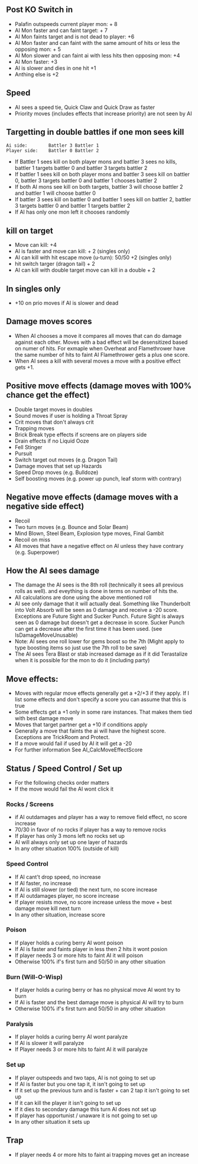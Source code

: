 ## Post KO Switch in
  * Palafin outspeeds current player mon: + 8
  * AI Mon faster and can faint target: + 7
  * AI Mon faints target and is not dead to player: +6
  * AI Mon faster and can faint with the same amount of hits or less the opposing mon: + 5
  * AI Mon slower and can faint ai with less hits then opposing mon: +4
  * AI Mon faster: +3
  * AI is slower and dies in one hit +1
  * Anthing else is +2

## Speed
  * AI sees a speed tie, Quick Claw and Quick Draw as faster
  * Priority moves (includes effects that increase priority) are not seen by AI

## Targetting in double battles if one mon sees kill
    Ai side:        Battler 3 Battler 1
    Player side:    Battler 0 Battler 2

  * If Battler 1 sees kill on both player mons and battler 3 sees no kills, battler 1 targets battler 0 and battler 3 targets battler 2
  * If battler 1 sees kill on both player mons and battler 3 sees kill on battler 0, battler 3 targets battler 0 and battler 1 chooses battler 2
  * If both AI mons see kill on both targets, battler 3 will choose battler 2 and battler 1 will choose battler 0
  * If battler 3 sees kill on battler 0 and battler 1 sees kill on battler 2, battler 3 targets battler 0 and battler 1 targets battler 2
  * If AI has only one mon left it chooses randomly

## kill on target
  * Move can kill: +4
  * AI is faster and move can kill: + 2 (singles only)
  * AI can kill with hit escape move (u-turn): 50/50 +2 (singles only)
  * hit switch targer (dragon tail) + 2
  * AI can kill with double target move can kill in a double + 2

## In singles only
 * +10 on prio moves if AI is slower and dead

## Damage moves scores
  * When AI chooses a move it compares all moves that can do damage against each other.
  Moves with a bad effect will be desensitized based on numer of hits.
  For exmaple when Overheat and Flamethrower have the same number of hits to faint AI
  Flamethrower gets a plus one score.
  * When AI sees a kill with several moves a move with a positive effect gets +1.

## Positive move effects (damage moves with 100% chance get the effect)
  * Double target moves in doubles
  * Sound moves if user is holding a Throat Spray
  * Crit moves that don't always crit
  * Trapping moves
  * Brick Break type effects if screens are on players side
  * Drain effects if no Liquid Ooze
  * Fell Stinger
  * Pursuit
  * Switch target out moves (e.g. Dragon Tail)
  * Damage moves that set up Hazards
  * Speed Drop moves (e.g. Bulldoze)
  * Self boosting moves (e.g. power up punch, leaf storm with contrary)

## Negative move effects (damage moves with a negative side effect)
 * Recoil
 * Two turn moves (e.g. Bounce and Solar Beam)
 * Mind Blown, Steel Beam, Explosion type moves, Final Gambit
 * Recoil on miss
 * All moves that have a negative effect on AI unless they have contrary (e.g. Superpower)

## How the AI sees damage
  * The damage the AI sees is the 8th roll (technically it sees all previous rolls as well). and eveything is done in terms on number of hits the.
  * All calculations are done using the above mentioned roll
  * AI see only damage that it will actually deal. Something like Thunderbolt into Volt Absorb will be seen as 0 damage and receive a -20 score. Exceptions are Future Sight and Sucker Punch. Future Sight is always seen as 0 damage but doesn't get a decrease in score. Sucker Punch can get a decrease after the first time it has been used. (see IsDamageMoveUnusable)
  * Note: AI sees one roll lower for gems boost so the 7th (Might apply to type boosting items so just use the 7th roll to be save)
  * The AI sees Tera Blast or stab increased damage as if it did Terastalize when it is possible for the mon to do it (including party)

## Move effects:
  * Moves with regular move effects generally get a +2/+3 if they apply. If I list some effects and don't specify a score you can assume that this is true
  * Some effects get a +1 only in some rare instances. That makes them tied with best damage move
  * Moves that target partner get a +10 if conditions apply
  * Generally a move that faints the ai will have the highest score. Exceptions are TrickRoom and Protect.
  * If a move would fail if used by AI it will get a -20
  * For further information See AI_CalcMoveEffectScore

## Status / Speed Control / Set up
* For the following checks order matters
* If the move would fail the AI wont click it

### Rocks / Screens
* if AI outdamages and player has a way to remove field effect, no score increase
* 70/30 in favor of no rocks if player has a way to remove rocks
* If player has only 3 mons left no rocks set up
* AI will always only set up one layer of hazards
* In any other situation 100% (outside of kill)

### Speed Control
  * If AI cant't drop speed, no increase
  * If AI faster, no increase
  * If AI is still slower (or tied) the next turn, no score increase
  * If AI outdamages player, no score increase
  * If player resists move, no score increase unless the move + best damage move kill next turn
  * In any other situation, increase score

### Poison
* If player holds a curing berry AI wont poison
* If AI is faster and faints player in less then 2 hits it wont posion
* If player needs 3 or more hits to faint AI it will poison
* Otherwise 100% if's first turn and 50/50 in any other situation

### Burn (Will-O-Wisp)
* If player holds a curing berry or has no physical move AI wont try to burn
* If AI is faster and the best damage move is physical AI will try to burn
* Otherwise 100% if's first turn and 50/50 in any other situation

### Paralysis
* If player holds a curing berry AI wont paralyze
* If AI is slower it will paralyze
* If Player needs 3 or more hits to faint AI it will paralyze

### Set up
  * If player outspeeds and two taps, AI is not going to set up
  * If AI is faster but you one tap it, it isn't going to set up
  * If it set up the previous turn and is faster + can 2 tap it isn't going to set up
  * If it can kill the player it isn't going to set up
  * If it dies to secondary damage this turn AI does not set up
  * If player has opportunist / unaware it is not going to set up
  * In any other situation it sets up

## Trap
  * If player needs 4 or more hits to faint ai trapping moves get an increase

